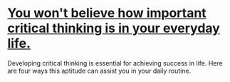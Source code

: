 
# [You won't believe how important critical thinking is in your everyday life.](https://www.mindhaste.com/t/critical-thinking/you-wont-believe-how-important-critical-thinking-is-in-your-everyday-life-70)

Developing critical thinking is essential for achieving success in life. Here are four ways this aptitude can assist you in your daily routine.
    